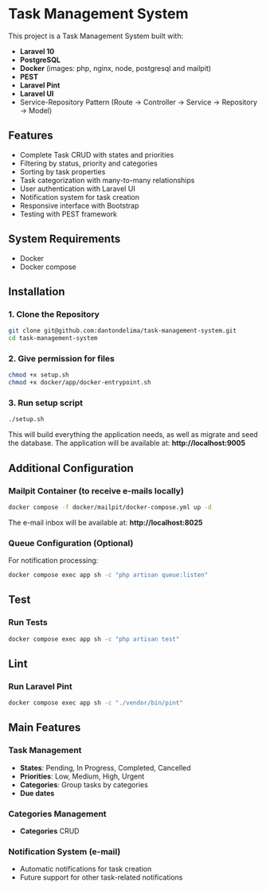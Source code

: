

# Task Management System

This project is a Task Management System built with: 
 - **Laravel 10**
 - **PostgreSQL**
 - **Docker** (images: php, nginx, node, postgresql and mailpit)
 - **PEST**
 - **Laravel Pint**
 - **Laravel UI**
 - Service-Repository Pattern (Route -> Controller -> Service -> Repository -> Model)

## Features

-  Complete Task CRUD with states and priorities
-  Filtering by status, priority and categories
-  Sorting by task properties
-  Task categorization with many-to-many relationships
-  User authentication with Laravel UI
-  Notification system for task creation
-  Responsive interface with Bootstrap
-  Testing with PEST framework

## System Requirements

- Docker
- Docker compose

## Installation

### 1. Clone the Repository
```bash
git clone git@github.com:dantondelima/task-management-system.git
cd task-management-system
```

### 2. Give permission for files
```bash
chmod +x setup.sh 
chmod +x docker/app/docker-entrypoint.sh
```
### 3. Run setup script
```bash
./setup.sh
```
This will build everything the application needs, as well as migrate and seed the database.
The application will be available at: **http://localhost:9005**

## Additional Configuration

### Mailpit Container (to receive e-mails locally)

```bash
docker compose -f docker/mailpit/docker-compose.yml up -d
```
The e-mail inbox will be available at: **http://localhost:8025**
### Queue Configuration (Optional)
For notification processing:
```bash
docker compose exec app sh -c "php artisan queue:listen"
```

## Test

### Run Tests
```bash
docker compose exec app sh -c "php artisan test"
```

## Lint
### Run Laravel Pint
```bash
docker compose exec app sh -c "./vendor/bin/pint"
```

## Main Features

### Task Management
- **States**: Pending, In Progress, Completed, Cancelled
- **Priorities**: Low, Medium, High, Urgent
- **Categories**: Group tasks by categories
- **Due dates**

### Categories Management
- **Categories** CRUD

### Notification System (e-mail)
- Automatic notifications for task creation
- Future support for other task-related notifications

